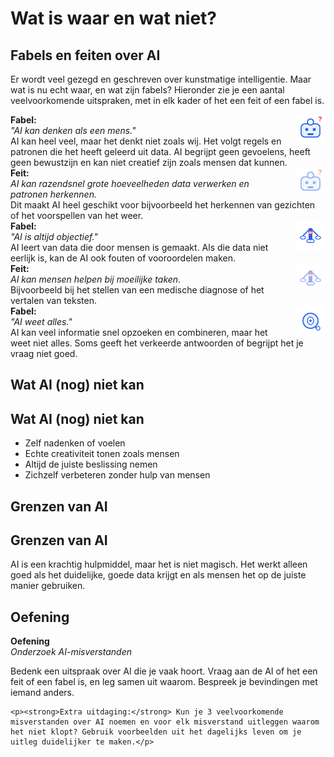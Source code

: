 # Wat is waar en wat niet?

## Fabels en feiten over AI

Er wordt veel gezegd en geschreven over kunstmatige intelligentie. Maar wat is nu echt waar, en wat zijn fabels? Hieronder zie je een aantal veelvoorkomende uitspraken, met in elk kader of het een feit of een fabel is.

<div class="matrix-cell fabel">
  <img src="/static/images/robot_vraagteken.svg" alt="Robot met vraagteken" width="48" style="float:right;margin-left:1em;"/>
  <strong>Fabel:</strong><br>
  <em>"AI kan denken als een mens."</em>
  <div class="matrix-uitleg">
    AI kan heel veel, maar het denkt niet zoals wij. Het volgt regels en patronen die het heeft geleerd uit data. AI begrijpt geen gevoelens, heeft geen bewustzijn en kan niet creatief zijn zoals mensen dat kunnen.
  </div>
</div>

<div class="matrix-cell feit">
  <img src="/static/images/robot_vraagteken.svg" alt="Robot met vraagteken" width="48" style="float:right;margin-left:1em;opacity:0.5;"/>
  <strong>Feit:</strong><br>
  <em>AI kan razendsnel grote hoeveelheden data verwerken en patronen herkennen.</em>
  <div class="matrix-uitleg">
    Dit maakt AI heel geschikt voor bijvoorbeeld het herkennen van gezichten of het voorspellen van het weer.
  </div>
</div>

<div class="matrix-cell fabel">
  <img src="/static/images/ai_weegschaal.svg" alt="AI weegschaal" width="48" style="float:right;margin-left:1em;"/>
  <strong>Fabel:</strong><br>
  <em>"AI is altijd objectief."</em>
  <div class="matrix-uitleg">
    AI leert van data die door mensen is gemaakt. Als die data niet eerlijk is, kan de AI ook fouten of vooroordelen maken.
  </div>
</div>

<div class="matrix-cell feit">
  <img src="/static/images/ai_weegschaal.svg" alt="AI weegschaal" width="48" style="float:right;margin-left:1em;opacity:0.5;"/>
  <strong>Feit:</strong><br>
  <em>AI kan mensen helpen bij moeilijke taken.</em>
  <div class="matrix-uitleg">
    Bijvoorbeeld bij het stellen van een medische diagnose of het vertalen van teksten.
  </div>
</div>

<div class="matrix-cell fabel">
  <img src="/static/images/ai_vergrootglas.svg" alt="AI met vergrootglas" width="48" style="float:right;margin-left:1em;"/>
  <strong>Fabel:</strong><br>
  <em>"AI weet alles."</em>
  <div class="matrix-uitleg">
    AI kan veel informatie snel opzoeken en combineren, maar het weet niet alles. Soms geeft het verkeerde antwoorden of begrijpt het je vraag niet goed.
  </div>
</div>

## Wat AI (nog) niet kan

<div class="matrix-cell info">
  <h2>Wat AI (nog) niet kan</h2>
  <ul>
    <li>Zelf nadenken of voelen</li>
    <li>Echte creativiteit tonen zoals mensen</li>
    <li>Altijd de juiste beslissing nemen</li>
    <li>Zichzelf verbeteren zonder hulp van mensen</li>
  </ul>
</div>

## Grenzen van AI

<div class="matrix-cell info">
  <h2>Grenzen van AI</h2>
  <p>AI is een krachtig hulpmiddel, maar het is niet magisch. Het werkt alleen goed als het duidelijke, goede data krijgt en als mensen het op de juiste manier gebruiken.</p>
</div>

## Oefening

<div class="matrix-cell info">
  <strong>Oefening</strong><br>
  <em>Onderzoek AI-misverstanden</em>
  <div class="matrix-uitleg">
    <p>Bedenk een uitspraak over AI die je vaak hoort. Vraag aan de AI of het een feit of een fabel is, en leg samen uit waarom. Bespreek je bevindingen met iemand anders.</p>
    
    <p><strong>Extra uitdaging:</strong> Kun je 3 veelvoorkomende misverstanden over AI noemen en voor elk misverstand uitleggen waarom het niet klopt? Gebruik voorbeelden uit het dagelijks leven om je uitleg duidelijker te maken.</p>
  </div>
</div> 